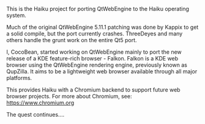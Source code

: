 This is the Haiku project for porting QtWebEngine to the Haiku operating system.

Much of the original QtWebEngine 5.11.1 patching was done by Kappix to get a solid compile,
but the port currently crashes. ThreeDeyes and many others handle the grunt work on the entire Qt5 port.

I, CocoBean, started working on QtWebEngine mainly to port the new release of a KDE feature-rich browser - Falkon.
Falkon is a KDE web browser using the QtWebEngine rendering engine, previously known as QupZilla.
It aims to be a lightweight web browser available through all major platforms. 

This provides Haiku with a Chromium backend to support future web browser projects. For more about
Chromium, see: https://www.chromium.org

The quest continues....
